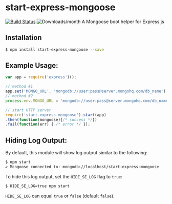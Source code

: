 # start-express-mongoose
[![Build Status](https://travis-ci.org/jpstevens/start-express-mongoose.svg?branch=master)](https://travis-ci.org/jpstevens/start-express-mongoose)
![Downloads/month](http://img.shields.io/npm/dm/start-express-mongoose.svg)
A Mongoose boot helper for Express.js

## Installation

```bash
$ npm install start-express-mongoose --save
```

## Example Usage:

```javascript
var app = require('express')();

// method #1
app.set('MONGO_URL', 'mongodb://user:pass@server.mongohq.com/db_name');
// method #2
process.env.MONGO_URL = 'mongodb://user:pass@server.mongohq.com/db_name';

// start HTTP server
require('start-express-mongoose').start(app)
.then(function(mongoose){/* success */})
.fail(function(err) { /* error */ });
```

## Hiding Log Output:

By default, this module will show log output similar to the following:
```bash
$ npm start
✔ Mongoose connected to: mongodb://localhost/start-express-mongoose
```

To hide this log output, set the `HIDE_SE_LOG` flag to `true`:

```bash
$ HIDE_SE_LOG=true npm start
```

`HIDE_SE_LOG` can equal `true` or `false` (default `false`).
